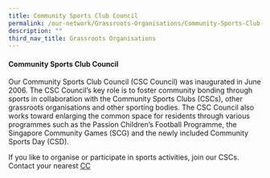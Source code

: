 ```yaml
---
title: Community Sports Club Council
permalink: /our-network/Grassroots-Organisations/Community-Sports-Club-Council
description: ""
third_nav_title: Grassroots Organisations
---
```

#### Community Sports Club Council


Our Community Sports Club Council (CSC Council) was inaugurated in June 2006. The CSC Council’s key role is to foster community bonding through sports in collaboration with the Community Sports Clubs (CSCs), other grassroots organisations and other sporting bodies. The CSC Council also works toward enlarging the common space for residents through various programmes such as the Passion Children’s Football Programme, the Singapore Community Games (SCG) and the newly included Community Sports Day (CSD).

If you like to organise or participate in sports activities, join our CSCs. Contact your nearest [CC](//)


